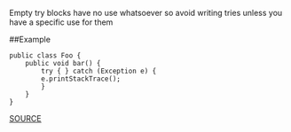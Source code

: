 Empty try blocks have no use whatsoever so avoid writing tries unless you have a specific use for them

##Example

  	public class Foo { 
  		public void bar() { 
  			try { } catch (Exception e) { 
  			e.printStackTrace(); 
  			} 
  		} 
  	}

[SOURCE](http://pmd.sourceforge.net/pmd-5.3.2/pmd-java/rules/java/empty.html#EmptyTryBlock)
